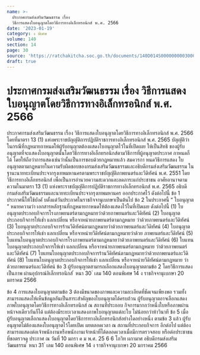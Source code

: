 ```yaml
---
name: >-
  ประกาศกรมส่งเสริมวัฒนธรรม เรื่อง
  วิธีการแสดงใบอนุญาตโดยวิธีการทางอิเล็กทรอนิกส์ พ.ศ. 2566
date: '2023-01-19'
category: ง พิเศษ
volume: 140
section: 14
page: 30
source: 'https://ratchakitcha.soc.go.th/documents/140D014S0000000003000.pdf'
draft: true
---
```


# ประกาศกรมส่งเสริมวัฒนธรรม เรื่อง วิธีการแสดงใบอนุญาตโดยวิธีการทางอิเล็กทรอนิกส์ พ.ศ. 2566

ประกาศกรมส่งเสริมวัฒนธรรม เรื่อง วิธีการแสดงใบอนุญาตโดยวิธีการทางอิเล็กทรอนิกส์ พ.ศ. 2566 โดยที่มาตรา 13 (1) แห่งพระราชบัญญัติการปฏิบัติราชการทางอิเล็กทรอนิกส์ พ.ศ. 2565 บัญญัติว่าในกรณีที่กฎหมายกาหนดให้ผู้รับอนุญาตต้องแสดงใบอนุญาตไว้ในที่เปิดเผย ให้เป็นสิทธิ ของผู้รับอนุญาตที่จะแสดงใบอนุญาตนั้นโดยวิธีการทางอิเล็กทรอนิกส์ตามวิธีการที่ผู้อนุญาตประกาศ กาหนดก็ได้ โดยให้ถือว่าการแสดงเช่นว่านั้นเป็นการชอบด้วยกฎหมายแล้ว สมควรกา หนดวิธีการแสดง ใบอนุญาตตามกฎหมายในความรับผิดชอบของกรมส่งเสริมวัฒนธรรมและอธิบดีกรมส่งเสริมวัฒนธรรม ในฐานะนายทะเบียนประจากรุงเทพมหานครตามพระราชบัญญัติภาพยนตร์และวีดิทัศน์ พ.ศ. 2551 โดยวิธีการทางอิเล็กทรอนิกส์ เพื่อเป็นการอำนวยความสะดวกและลดภาระแก่ประชาชน อาศัยอานาจตามความในมาตรา 13 (1) แห่งพระราชบัญญัติการปฏิบัติราชการทางอิเล็กทรอนิกส์ พ.ศ. 2565 อธิบดีกรมส่งเสริมวัฒนธรรมและนายทะเบียนประจากรุงเทพมหานคร ออกประกาศไว้ ดังต่อไปนี้ ข้อ 1 ประกาศนี้ให้ใช้บังคั บตั้งแต่วันประกาศในราชกิจจานุเบกษาเป็นต้นไป ข้อ 2 ในประกาศนี้ “ ใบอนุญาต ” หมายความว่า เอกสารหลักฐานที่กฎหมายกาหนดให้ต้องแสดงไว้ในที่เปิดเผย ดังต่อไปนี้ (1) ใบอนุญาตประกอบกิจการโรงภาพยนตร์ตามกฎหมายว่าด้วยภาพยนตร์และวีดิทัศน์ (2) ใบอนุญาตประกอบกิจการให้เช่ำ แลกเปลี่ยน หรือจาหน่ายภาพยนตร์ตามกฎหมาย ว่าด้วยภาพยนตร์และวีดิทัศน์ (3) ใบอนุญาตประกอบกิจการร้านวีดิทัศน์ตามกฎหมายว่าด้วยภาพยนตร์และวีดิทัศน์ (4) ใบอนุญาตประกอบกิจการให้เช่า แลกเปลี่ยน หรือจาหน่ายวีดิทัศน์ตามกฎหมายว่าด้วย ภาพยนตร์และวีดิทัศน์ (5) ใบแทนใบอนุญาตประกอบกิจการโรงภาพยนตร์ตามกฎหมายว่าด้วยภาพยนตร์และวีดิทัศน์ (6) ใบแทนใบอนุญาตประกอบกิจการให้เช่า แลกเปลี่ยน หรือจาหน่ายภาพยนตร์ตามกฎหมาย ว่าด้วยภาพยนตร์และวีดิทัศน์ (7) ใบแทนใบอนุญาตประกอบกิจการร้านวีดิทัศน์ตามกฎหมายว่าด้วยภาพยนตร์และวีดิทัศน์ (8) ใบแทนใบอนุญาตประกอบกิจการให้เช่า แลกเปลี่ยน หรือจาหน่ายวีดิทัศน์ตามกฎหมาย ว่าด้วยภาพยนตร์และวีดิทัศน์ ข้อ 3 ผู้รับอนุญาตสามารถเลือกแสดงใบอนุญาตตามข้อ 2 โดยวิธีการแสดงเป็นภาพ ผ่านอุปกรณ์อิเล็กทรอนิกส์ ้ หนา 30 ่ เลม 140 ตอนพิเศษ 14 ง ราชกิจจานุเบกษา 20 มกราคม 2566

ข้อ 4 การแสดงใบอนุญาตตามข้อ 3 ต้องมีขนาดของภาพและความละเอียดที่ชัดเจนเพียงพอ รวมทั้งสามารถแสดงให้เห็นข้อมูลอันเป็นสาระสำคัญของใบอนุญาตได้ครบถ้วน ผู้รับอนุญาตอาจเลือกแสดงภาพใบอนุญาตโดยวิธีการทางอิเล็กทรอนิกส์ ณ สถานที่ประกอบ กิจการมากกว่าหนึ่งใบหรือภาพผ่านหน้าจอเดียวกันก็ได้ แต่ต้องมีระยะเวลาแสดงภาพใบอนุญาตแต่ละใบ ไม่น้อยกว่าห้าวินาที ข้อ 5 เมื่อผู้รับอนุญาตเลือกแสดงใบอนุญาตโดยวิธีการทางอิเล็กทรอนิกส์อย่างใดอย่างหนึ่ง ตามข้อ 3 แล้ว ผู้รับอนุญาตไม่ต้องแสดงใบอนุญาตไว้โดยเปิดเ ผยตลอดเวลา ณ สถานที่ประกอบกิจการ อีกต่อไป แต่ต้องสามารถแสดงต่อเจ้าพนักงานหรือพนักงานเจ้าหน้าที่ได้ตลอดเวลาเมื่อมีการตรวจสอบ หรือต่อประชาชนที่ขอตรวจดู ประกาศ ณ วันที่ 10 มกรา ค ม พ.ศ. 25 6 6 โกวิท ผกามาศ อธิบดีกรมส่งเสริมวัฒนธรรม ้ หนา 31 ่ เลม 140 ตอนพิเศษ 14 ง ราชกิจจานุเบกษา 20 มกราคม 2566
